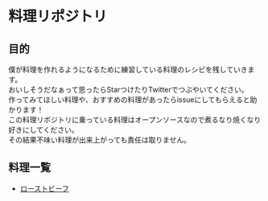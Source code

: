 # 料理リポジトリ

## 目的

僕が料理を作れるようになるために練習している料理のレシピを残していきます。  
おいしそうだなぁって思ったらStarつけたりTwitterでつぶやいてください。  
作ってみてほしい料理や、おすすめの料理があったらissueにしてもらえると助かります！  
この料理リポジトリに乗っている料理はオープンソースなので煮るなり焼くなり好きにしてください。  
その結果不味い料理が出来上がっても責任は取りません。  

## 料理一覧

- [ローストビーフ](./src/roast_beef.md)